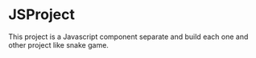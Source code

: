 # JSProject
  This project is a Javascript component separate and build each one and other project like snake game.
